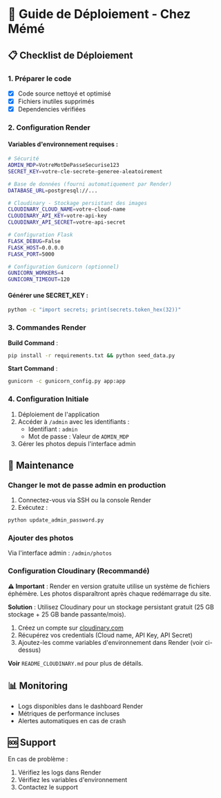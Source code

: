 # 🚀 Guide de Déploiement - Chez Mémé

## 📋 Checklist de Déploiement

### 1. Préparer le code
- [x] Code source nettoyé et optimisé
- [x] Fichiers inutiles supprimés
- [x] Dependencies vérifiées

### 2. Configuration Render

#### Variables d'environnement requises :

```bash
# Sécurité
ADMIN_MDP=VotreMotDePasseSecurise123
SECRET_KEY=votre-cle-secrete-generee-aleatoirement

# Base de données (fourni automatiquement par Render)
DATABASE_URL=postgresql://...

# Cloudinary - Stockage persistant des images
CLOUDINARY_CLOUD_NAME=votre-cloud-name
CLOUDINARY_API_KEY=votre-api-key
CLOUDINARY_API_SECRET=votre-api-secret

# Configuration Flask
FLASK_DEBUG=False
FLASK_HOST=0.0.0.0
FLASK_PORT=5000

# Configuration Gunicorn (optionnel)
GUNICORN_WORKERS=4
GUNICORN_TIMEOUT=120
```

#### Générer une SECRET_KEY :

```bash
python -c "import secrets; print(secrets.token_hex(32))"
```

### 3. Commandes Render

**Build Command** :
```bash
pip install -r requirements.txt && python seed_data.py
```

**Start Command** :
```bash
gunicorn -c gunicorn_config.py app:app
```

### 4. Configuration Initiale

1. Déploiement de l'application
2. Accéder à `/admin` avec les identifiants :
   - Identifiant : `admin`
   - Mot de passe : Valeur de `ADMIN_MDP`
3. Gérer les photos depuis l'interface admin

## 🔧 Maintenance

### Changer le mot de passe admin en production

1. Connectez-vous via SSH ou la console Render
2. Exécutez :
```bash
python update_admin_password.py
```

### Ajouter des photos

Via l'interface admin : `/admin/photos`

### Configuration Cloudinary (Recommandé)

**⚠️ Important** : Render en version gratuite utilise un système de fichiers éphémère. Les photos disparaîtront après chaque redémarrage du site.

**Solution** : Utilisez Cloudinary pour un stockage persistant gratuit (25 GB stockage + 25 GB bande passante/mois).

1. Créez un compte sur [cloudinary.com](https://cloudinary.com/)
2. Récupérez vos credentials (Cloud name, API Key, API Secret)
3. Ajoutez-les comme variables d'environnement dans Render (voir ci-dessus)

**Voir** `README_CLOUDINARY.md` pour plus de détails.

## 📊 Monitoring

- Logs disponibles dans le dashboard Render
- Métriques de performance incluses
- Alertes automatiques en cas de crash

## 🆘 Support

En cas de problème :
1. Vérifiez les logs dans Render
2. Vérifiez les variables d'environnement
3. Contactez le support


